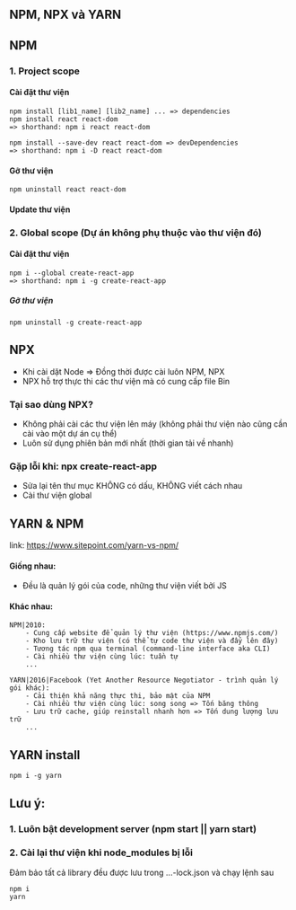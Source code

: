 ## NPM, NPX và YARN

## NPM
### 1. Project scope
#### Cài đặt thư viện
```
npm install [lib1_name] [lib2_name] ... => dependencies
npm install react react-dom
=> shorthand: npm i react react-dom 

npm install --save-dev react react-dom => devDependencies
=> shorthand: npm i -D react react-dom
```
#### Gỡ thư viện
```
npm uninstall react react-dom
```
#### Update thư viện


### 2. Global scope (Dự án không phụ thuộc vào thư viện đó)
#### Cài đặt thư viện
```
npm i --global create-react-app
=> shorthand: npm i -g create-react-app
```
##### Gỡ thư viện
```
npm uninstall -g create-react-app
```

## NPX
- Khi cài dặt Node => Đồng thời được cài luôn NPM, NPX
- NPX hỗ trợ thực thi các thư viện mà có cung cấp file Bin
### Tại sao dùng NPX?
- Không phải cài các thư viện lên máy (không phải thư viện nào cũng cần cài vào một dự án cụ thể)
- Luôn sử dụng phiên bản mới nhất (thời gian tải về nhanh)

### Gặp lỗi khi: npx create-react-app
- Sửa lại tên thư mục KHÔNG có dấu, KHÔNG viết cách nhau
- Cài thư viện global
## YARN & NPM
link: https://www.sitepoint.com/yarn-vs-npm/
#### Giống nhau:
- Đều là quản lý gói của code, những thư viện viết bởi JS
#### Khác nhau:
```
NPM|2010:
    - Cung cấp website để quản lý thư viện (https://www.npmjs.com/)
    - Kho lưu trữ thư viện (có thể tự code thư viện và đẩy lên đây)
    - Tương tác npm qua terminal (command-line interface aka CLI)
    - Cài nhiều thư viện cùng lúc: tuần tự
    ...
```
```
YARN|2016|Facebook (Yet Another Resource Negotiator - trình quản lý gói khác):
    - Cải thiện khả năng thực thi, bảo mật của NPM
    - Cài nhiều thư viện cùng lúc: song song => Tốn băng thông
    - Lưu trữ cache, giúp reinstall nhanh hơn => Tốn dung lượng lưu trữ
    ...
```
## YARN install
```
npm i -g yarn
```
## Lưu ý:
### 1. Luôn bật development server (npm start || yarn start)
### 2. Cài lại thư viện khi node_modules bị lỗi 
Đảm bảo tất cả library đều được lưu trong ...-lock.json và chạy lệnh sau
```
npm i
yarn
```